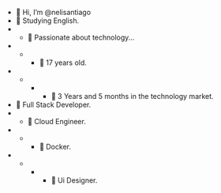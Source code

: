 - 👋 Hi, I’m @nelisantiago
- 🌱 Studying English.
- - 🌱 Passionate about technology...
- - - 🌱 17 years old.
- - - - 🌱 3 Years and 5 months in the technology market.
- 💞️ Full Stack Developer.
- - 💞️ Cloud Engineer.
- - - 💞️ Docker.
- - - - 💞️ Ui Designer.

<!---
nelisantiago/nelisantiago is a ✨ special ✨ repository because its `README.md` (this file) appears on your GitHub profile.
You can click the Preview link to take a look at your changes.
--->
